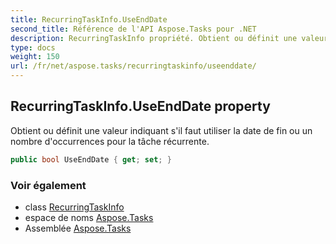 ```yaml
---
title: RecurringTaskInfo.UseEndDate
second_title: Référence de l'API Aspose.Tasks pour .NET
description: RecurringTaskInfo propriété. Obtient ou définit une valeur indiquant sil faut utiliser la date de fin ou un nombre doccurrences pour la tâche récurrente.
type: docs
weight: 150
url: /fr/net/aspose.tasks/recurringtaskinfo/useenddate/
---
```

## RecurringTaskInfo.UseEndDate property

Obtient ou définit une valeur indiquant s'il faut utiliser la date de fin ou un nombre d'occurrences pour la tâche récurrente.

```csharp
public bool UseEndDate { get; set; }
```

### Voir également

* class [RecurringTaskInfo](../)
* espace de noms [Aspose.Tasks](../../recurringtaskinfo/)
* Assemblée [Aspose.Tasks](../../../)



